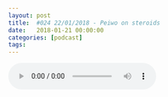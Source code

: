 ```yaml
---
layout: post
title:  #024 22/01/2018 - Peiwo on steroids
date:   2018-01-21 00:00:00
categories: [podcast]
tags:
---
```

<audio src='http://feeds.soundcloud.com/stream/387225908-la-bulle-crypto-024-22012018-periode-de-soldes-hivernale.mp3' auto-play='false' controls='true' />

#024 22/01/2018 - Peiwo on steroids

Des questions à propos de l’épisode ? On a dit une bêtise ? Envie de partager et d’échanger ?
Rejoins nous sur notre communauté Telegram (https://t.me/joinchat/BPCby0LDFPYTUhYNDlILVg) ou par Twitter @labullecrypto.

Listing
C20 sur HitBTC le 22
https://medium.crypto20.com/crypto20-launch-audit-update-6458e7a266c1
Même choses pour Covesting 24 janv sur hitbtc
https://covesting.io/ 
Delisting sur bittrex de MYST, BTCDRK et APX
https://twitter.com/MysteriumNet/status/952292180546244608
https://support.bittrex.com/hc/en-us/articles/115003977472-Pending-Market-Removals-1-26-2018
Meetup ou conférence
Blockchain week a londres
https://www.blockchainweek.com/
QTUM/Powerledger a davos + HST
https://twitter.com/PowerLedger_io/status/953082137988694016
https://www.youtube.com/watch?v=l_hd32TuPAU
Decision token a la govpay conference - 23 Janvier
https://govpay.asia/
Meetup à Paris pour Cappasity
https://blog.artoken.io/capp-1-in-paris-19037c99192
Blockchain conference - 26 janv - LTC, XRP, NEO, XMR, QTUM, Binance (BNB) + others exchanges (Coinbase, OkEx, Kraken)
http://www.goblockchainconnect.com/#PARTICIPANTS
fork/airdrop/presale
early presale de lifeid sur la plateforme Dragonchain
https://twitter.com/dragonchaingang/status/948334516107726848
General
Partenariat Tron+Game.com
Lancement de l’utilisation de TRX sur le réseau de Peiwo - Jan26
https://medium.com/@Tronfoundation/tron-union-member-peiwo-app-will-complete-trx-connection-in-february-cfa0bf99d651
EOS partenariat VC
https://www.youtube.com/watch?v=zE_QRexLeco
Neo/City of Zion dApps competition - inscription du 25 jan au 25 fev
http://cityofzion.io/dapps/2
Wallet windows pour SpreadCoin - 25 jan
https://bitcointalk.org/index.php?topic=2671428.msg27290142#msg27290142
Nouvelle roadmap XLM - 25 Janvier
https://ikiguide.com/2018/01/09/stellar-lumens-xlm-singapore/
Geocoin swap du mainnet au reseau Ubiq
https://support.bittrex.com/hc/en-us/articles/115003177652

Cyptotraders:
Demandez nous sur le groupe Telegram !
ICX lancera leur Mainnet le 24 janvier

Ce que dit Reddit
Vechain

Youtube https://goo.gl/X4q3gt
Twitter twitter.com/labullecrypto
 RSS feeds.feedburner.com/labullecrypto
Telegram t.me/joinchat/BPCby0LDFPYTUhYNDlILVg
Soundcloud @la-bulle-crypto
iTunes itunes.apple.com/fr/podcast/la-bulle/id1281121446

La Bulle Crypto est un podcast purement information à propos de l’univers des crypto monnaies. Toutes les information fournies durant cette épisode NE SONT PAS À PRENDRE COMME DES CONSEIL D’INVESTISSEMENT. La Bulle Crypto ne fournit pas de conseils d'investissement.
